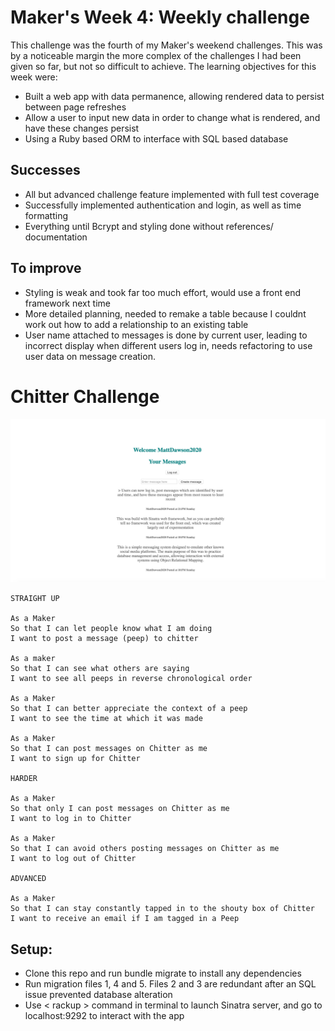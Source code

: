 # Maker's Week 4: Weekly challenge
This challenge was the fourth of my Maker's weekend challenges.
This was by a noticeable margin the more complex of the challenges I had been given so far, but not so difficult to achieve.
The learning objectives for this week were:

* Built a web app with data permanence, allowing rendered data to persist between page refreshes
* Allow a user to input new data in order to change what is rendered, and have these changes persist
* Using a Ruby based ORM to interface with SQL based database

Successes
-----

* All but advanced challenge feature implemented with full test coverage
* Successfully implemented authentication and login, as well as time formatting
* Everything until Bcrypt and styling done without references/ documentation


To improve
-----
* Styling is weak and took far too much effort, would use a front end framework next time
* More detailed planning, needed to remake a table because I couldnt work out how to add a relationship to an existing table
* User name attached to messages is done by current user, leading to incorrect display when different users log in, needs refactoring to use user data on message creation. 



Chitter Challenge
=================

![alt text](https://github.com/MattDawson2020/chitter-challenge/blob/master/public/Screenshot%202021-04-25%20at%2021.02.28.png)

```
STRAIGHT UP

As a Maker
So that I can let people know what I am doing  
I want to post a message (peep) to chitter

As a maker
So that I can see what others are saying  
I want to see all peeps in reverse chronological order

As a Maker
So that I can better appreciate the context of a peep
I want to see the time at which it was made

As a Maker
So that I can post messages on Chitter as me
I want to sign up for Chitter

HARDER

As a Maker
So that only I can post messages on Chitter as me
I want to log in to Chitter

As a Maker
So that I can avoid others posting messages on Chitter as me
I want to log out of Chitter

ADVANCED

As a Maker
So that I can stay constantly tapped in to the shouty box of Chitter
I want to receive an email if I am tagged in a Peep
```

Setup:
-------

* Clone this repo and run bundle migrate to install any dependencies
* Run migration files 1, 4 and 5. Files 2 and 3 are redundant after an SQL issue prevented database alteration  
* Use < rackup > command in terminal to launch Sinatra server, and go to localhost:9292 to interact with the app


